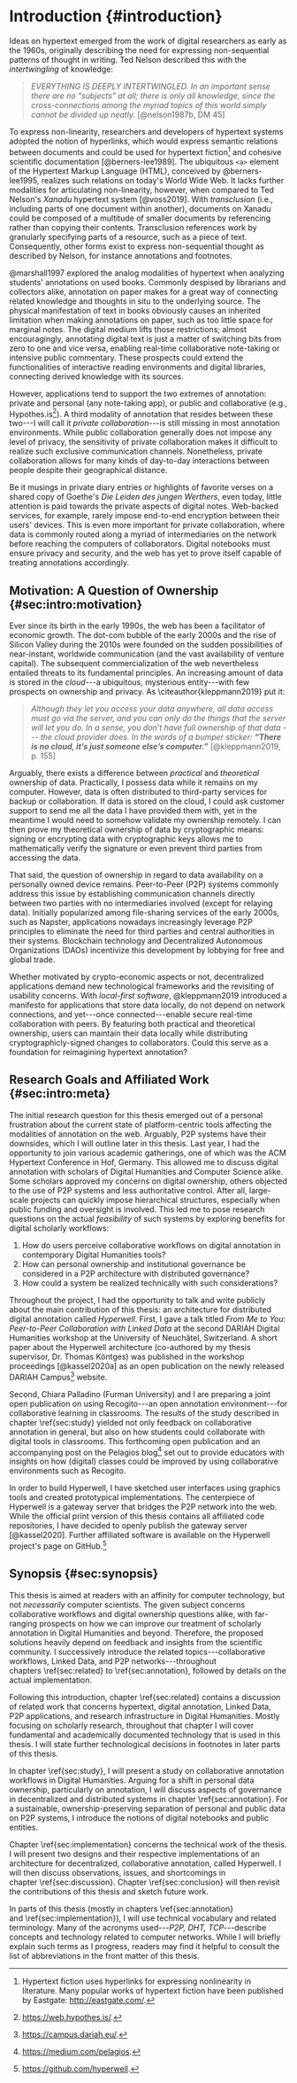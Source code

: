 # Introduction {#introduction}

Ideas on hypertext emerged from the work of digital researchers as early as the 1960s, originally describing the need for expressing non-sequential patterns of thought in writing. Ted Nelson described this with the _intertwingling_ of knowledge:

> _EVERYTHING IS DEEPLY INTERTWINGLED. In an important sense there are no "subjects" at all; there is only all knowledge, since the cross-connections among the myriad topics of this world simply cannot be divided up neatly._ [@nelson1987b, DM 45]

To express non-linearity, researchers and developers of hypertext systems adopted the notion of hyperlinks, which would express semantic relations between documents and could be used for hypertext fiction[^hypertext-fiction] and cohesive scientific documentation [@berners-lee1989]. The ubiquitous `<a>` element of the Hypertext Markup Language (HTML), conceived by @berners-lee1995, realizes such relations on today's World Wide Web. It lacks further modalities for articulating non-linearity, however, when compared to Ted Nelson's _Xanadu_ hypertext system [@voss2019]. With _transclusion_ (i.e., including parts of one document within another), documents on Xanadu could be composed of a multitude of smaller documents by referencing rather than copying their contents. Transclusion references work by granularly specifying parts of a resource, such as a piece of text. Consequently, other forms exist to express non-sequential thought as described by Nelson, for instance annotations and footnotes.

@marshall1997 explored the analog modalities of hypertext when analyzing students' annotations on used books. Commonly despised by librarians and collectors alike, annotation on paper makes for a great way of connecting related knowledge and thoughts in situ to the underlying source. The physical manifestation of text in books obviously causes an inherited limitation when making annotations on paper, such as too little space for marginal notes. The digital medium lifts those restrictions; almost encouragingly, annotating digital text is just a matter of switching bits from zero to one and vice versa, enabling real-time collaborative note-taking or intensive public commentary. These prospects could extend the functionalities of interactive reading environments and digital libraries, connecting derived knowledge with its sources.

However, applications tend to support the two extremes of annotation: private and personal (any note-taking app), or public and collaborative (e.g., Hypothes.is[^hypothesis]). A third modality of annotation that resides between these two---I will call it _private collaboration_---is still missing in most annotation environments. While public collaboration generally does not impose any level of privacy, the sensitivity of private collaboration makes it difficult to realize such exclusive communication channels. Nonetheless, private collaboration allows for many kinds of day-to-day interactions between people despite their geographical distance.

Be it musings in private diary entries or highlights of favorite verses on a shared copy of Goethe's _Die Leiden des jungen Werthers_, even today, little attention is paid towards the private aspects of digital notes. Web-backed services, for example, rarely impose end-to-end encryption between their users' devices. This is even more important for private collaboration, where data is commonly routed along a myriad of intermediaries on the network before reaching the computers of collaborators. Digital notebooks must ensure privacy and security, and the web has yet to prove itself capable of treating annotations accordingly.

[^hypertext-fiction]: Hypertext fiction uses hyperlinks for expressing nonlinearity in literature. Many popular works of hypertext fiction have been published by Eastgate: <http://eastgate.com/>.
[^hypothesis]: <https://web.hypothes.is/>.

## Motivation: A Question of Ownership {#sec:intro:motivation}

Ever since its birth in the early 1990s, the web has been a facilitator of economic growth. The dot-com bubble of the early 2000s and the rise of Silicon Valley during the 2010s were founded on the sudden possibilities of near-instant, worldwide communication (and the vast availability of venture capital). The subsequent commercialization of the web nevertheless entailed threats to its fundamental principles. An increasing amount of data is stored in the _cloud_---a ubiquitous, mysterious entity---with few prospects on ownership and privacy. As \citeauthor{kleppmann2019} put it:

> _Although they let you access your data anywhere, all data access must go via the server, and you can only do the things that the server will let you do. In a sense, you don’t have full ownership of that data --- the cloud provider does. In the words of a bumper sticker: **“There is no cloud, it’s just someone else’s computer.”**_ [@kleppmann2019, p. 155]

Arguably, there exists a difference between _practical_ and _theoretical_ ownership of data. Practically, I possess data while it remains on my computer. However, data is often distributed to third-party services for backup or collaboration. If data is stored on the cloud, I could ask customer support to send me all the data I have provided them with, yet in the meantime I would need to somehow validate my ownership remotely. I can then prove my theoretical ownership of data by cryptographic means: signing or encrypting data with cryptographic keys allows me to mathematically verify the signature or even prevent third parties from accessing the data.

That said, the question of ownership in regard to data availability on a personally owned device remains. Peer-to-Peer (P2P) systems commonly address this issue by establishing communication channels directly between two parties with no intermediaries involved (except for relaying data). Initially popularized among file-sharing services of the early 2000s, such as Napster, applications nowadays increasingly leverage P2P principles to eliminate the need for third parties and central authorities in their systems. Blockchain technology and Decentralized Autonomous Organizations (DAOs) incentivize this development by lobbying for free and global trade.

Whether motivated by crypto-economic aspects or not, decentralized applications demand new technological frameworks and the revisiting of usability concerns. With _local-first software_, @kleppmann2019 introduced a manifesto for applications that store data locally, do not depend on network connections, and yet---once connected---enable secure real-time collaboration with peers. By featuring both practical and theoretical ownership, users can maintain their data locally while distributing cryptographicly-signed changes to collaborators. Could this serve as a foundation for reimagining hypertext annotation?

## Research Goals and Affiliated Work {#sec:intro:meta}

The initial research question for this thesis emerged out of a personal frustration about the current state of platform-centric tools affecting the modalities of annotation on the web. Arguably, P2P systems have their downsides, which I will outline later in this thesis. Last year, I had the opportunity to join various academic gatherings, one of which was the ACM Hypertext Conference in Hof, Germany. This allowed me to discuss digital annotation with scholars of Digital Humanities and Computer Science alike. Some scholars approved my concerns on digital ownership, others objected to the use of P2P systems and less authoritative control. After all, large-scale projects can quickly impose hierarchical structures, especially when public funding and oversight is involved. This led me to pose research questions on the actual _feasibility_ of such systems by exploring benefits for digital scholarly workflows:

1. How do users perceive collaborative workflows on digital annotation in contemporary Digital Humanities tools?
2. How can personal ownership and institutional governance be considered in a P2P architecture with distributed governance?
3. How could a system be realized technically with such considerations?

Throughout the project, I had the opportunity to talk and write publicly about the main contribution of this thesis: an architecture for distributed digital annotation called _Hyperwell_. First, I gave a talk titled _From Me to You: Peer-to-Peer Collaboration with Linked Data_ at the second DARIAH Digital Humanities workshop at the University of Neuchâtel, Switzerland. A short paper about the Hyperwell architecture (co-authored by my thesis supervisor, Dr. Thomas Köntges) was published in the workshop proceedings [@kassel2020a] as an open publication on the newly released DARIAH Campus[^dariah-campus] website. 

Second, Chiara Palladino (Furman University) and I are preparing a joint open publication on using Recogito---an open annotation environment---for collaborative learning in classrooms. The results of the study described in chapter \ref{sec:study} yielded not only feedback on collaborative annotation in general, but also on how students could collaborate with digital tools in classrooms. This forthcoming open publication and an accompanying post on the Pelagios blog[^pelagios-blog] set out to provide educators with insights on how (digital) classes could be improved by using collaborative environments such as Recogito.

In order to build Hyperwell, I have sketched user interfaces using graphics tools and created prototypical implementations. The centerpiece of Hyperwell is a gateway server that bridges the P2P network into the web. While the official print version of this thesis contains all affiliated code repositories, I have decided to openly publish the gateway server [@kassel2020]. Further affiliated software is available on the Hyperwell project's page on GitHub.[^hyperwell-project]

[^dariah-campus]: <https://campus.dariah.eu/>.
[^pelagios-blog]: <https://medium.com/pelagios>.
[^hyperwell-project]: <https://github.com/hyperwell>.

## Synopsis {#sec:synopsis}

This thesis is aimed at readers with an affinity for computer technology, but not _necessarily_ computer scientists. The given subject concerns collaborative workflows and digital ownership questions alike, with far-ranging prospects on how we can improve our treatment of scholarly annotation in Digital Humanities and beyond. Therefore, the proposed solutions heavily depend on feedback and insights from the scientific community. I successively introduce the related topics---collaborative workflows, Linked Data, and P2P networks---throughout chapters \ref{sec:related} to \ref{sec:annotation}, followed by details on the actual implementation.

Following this introduction, chapter \ref{sec:related} contains a discussion of related work that concerns hypertext, digital annotation, Linked Data, P2P applications, and research infrastructure in Digital Humanities. Mostly focusing on scholarly research, throughout that chapter I will cover fundamental and academically documented technology that is used in this thesis. I will state further technological decisions in footnotes in later parts of this thesis.

In chapter \ref{sec:study}, I will present a study on collaborative annotation workflows in Digital Humanities. Arguing for a shift in personal data ownership, particularly on annotation, I will discuss aspects of governance in decentralized and distributed systems in chapter \ref{sec:annotation}. For a sustainable, ownership-preserving separation of personal and public data on P2P systems, I introduce the notions of digital notebooks and public entities.

Chapter \ref{sec:implementation} concerns the technical work of the thesis. I will present two designs and their respective implementations of an architecture for decentralized, collaborative annotation, called Hyperwell. I will then discuss observations, issues, and shortcomings in chapter \ref{sec:discussion}. Chapter \ref{sec:conclusion} will then revisit the contributions of this thesis and sketch future work.

In parts of this thesis (mostly in chapters \ref{sec:annotation} and \ref{sec:implementation}), I will use technical vocabulary and related terminology. Many of the acronyms used---_P2P, DHT, TCP_---describe concepts and technology related to computer networks. While I will briefly explain such terms as  I progress, readers may find it helpful to consult the list of abbreviations in the front matter of this thesis.
